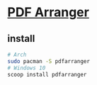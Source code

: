 # [PDF Arranger](https://github.com/pdfarranger/pdfarranger)

## install

```sh
# Arch
sudo pacman -S pdfarranger
# Windows 10
scoop install pdfarranger
```
